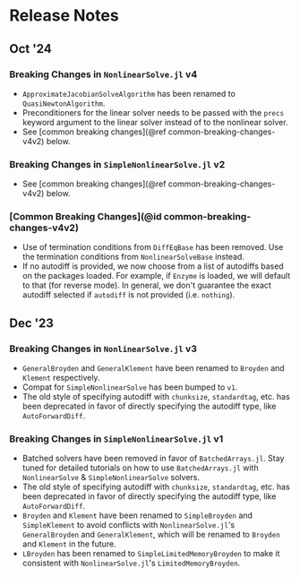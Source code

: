 # Release Notes

## Oct '24

### Breaking Changes in `NonlinearSolve.jl` v4

  - `ApproximateJacobianSolveAlgorithm` has been renamed to `QuasiNewtonAlgorithm`.
  - Preconditioners for the linear solver needs to be passed with the `precs` keyword argument to the linear solver instead of to the nonlinear solver.
  - See [common breaking changes](@ref common-breaking-changes-v4v2) below.

### Breaking Changes in `SimpleNonlinearSolve.jl` v2

  - See [common breaking changes](@ref common-breaking-changes-v4v2) below.

### [Common Breaking Changes](@id common-breaking-changes-v4v2)

  - Use of termination conditions from `DiffEqBase` has been removed. Use the termination
    conditions from `NonlinearSolveBase` instead.
  - If no autodiff is provided, we now choose from a list of autodiffs based on the packages
    loaded. For example, if `Enzyme` is loaded, we will default to that (for reverse mode).
    In general, we don't guarantee the exact autodiff selected if `autodiff` is not provided
    (i.e. `nothing`).

## Dec '23

### Breaking Changes in `NonlinearSolve.jl` v3

  - `GeneralBroyden` and `GeneralKlement` have been renamed to `Broyden` and `Klement`
    respectively.
  - Compat for `SimpleNonlinearSolve` has been bumped to `v1`.
  - The old style of specifying autodiff with `chunksize`, `standardtag`, etc. has been
    deprecated in favor of directly specifying the autodiff type, like `AutoForwardDiff`.

### Breaking Changes in `SimpleNonlinearSolve.jl` v1

  - Batched solvers have been removed in favor of `BatchedArrays.jl`. Stay tuned for detailed
    tutorials on how to use `BatchedArrays.jl` with `NonlinearSolve` & `SimpleNonlinearSolve`
    solvers.
  - The old style of specifying autodiff with `chunksize`, `standardtag`, etc. has been
    deprecated in favor of directly specifying the autodiff type, like `AutoForwardDiff`.
  - `Broyden` and `Klement` have been renamed to `SimpleBroyden` and `SimpleKlement` to
    avoid conflicts with `NonlinearSolve.jl`'s `GeneralBroyden` and `GeneralKlement`, which
    will be renamed to `Broyden` and `Klement` in the future.
  - `LBroyden` has been renamed to `SimpleLimitedMemoryBroyden` to make it consistent with
    `NonlinearSolve.jl`'s `LimitedMemoryBroyden`.
